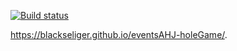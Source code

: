 [![Build status](https://ci.appveyor.com/api/projects/status/6co289r6ra4uo3qc?svg=true)](https://ci.appveyor.com/project/blackseliger/eventsahj-holegame)

 https://blackseliger.github.io/eventsAHJ-holeGame/.